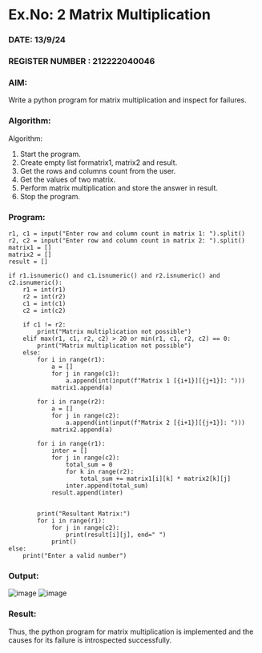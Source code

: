 # Ex.No: 2   Matrix Multiplication 

### DATE: 13/9/24                                                                          
### REGISTER NUMBER : 212222040046 

### AIM: 
Write a python program for matrix multiplication and inspect for failures.
 
### Algorithm:

Algorithm:
1. Start the program.
2. Create empty list formatrix1, matrix2 and result.
3. Get the rows and columns count from the user.
4. Get the values of two matrix.
5. Perform matrix multiplication and store the answer in result.
6. Stop the program.
### Program:
```
r1, c1 = input("Enter row and column count in matrix 1: ").split() 
r2, c2 = input("Enter row and column count in matrix 2: ").split() 
matrix1 = [] 
matrix2 = []
result = [] 

if r1.isnumeric() and c1.isnumeric() and r2.isnumeric() and c2.isnumeric():
    r1 = int(r1)
    r2 = int(r2)
    c1 = int(c1)
    c2 = int(c2)

    if c1 != r2:
        print("Matrix multiplication not possible")
    elif max(r1, c1, r2, c2) > 20 or min(r1, c1, r2, c2) == 0:
        print("Matrix multiplication not possible")
    else:
        for i in range(r1):
            a = []
            for j in range(c1):
                a.append(int(input(f"Matrix 1 [{i+1}][{j+1}]: ")))
            matrix1.append(a)
        
        for i in range(r2):
            a = []
            for j in range(c2):
                a.append(int(input(f"Matrix 2 [{i+1}][{j+1}]: ")))
            matrix2.append(a)
        
        for i in range(r1):
            inter = []
            for j in range(c2):
                total_sum = 0
                for k in range(r2):
                    total_sum += matrix1[i][k] * matrix2[k][j]
                inter.append(total_sum)
            result.append(inter)
        
 
        print("Resultant Matrix:")
        for i in range(r1):
            for j in range(c2):
                print(result[i][j], end=" ")
            print()
else: 
    print("Enter a valid number")
```
### Output:

![image](https://github.com/user-attachments/assets/5838ec82-4e85-489b-9033-579639f6dcd9)
![image](https://github.com/user-attachments/assets/61ac0bcb-f82e-4f55-a11e-c6b52bc689dc)

### Result:
Thus, the python program for matrix multiplication is implemented and the causes for its failure is introspected successfully.

